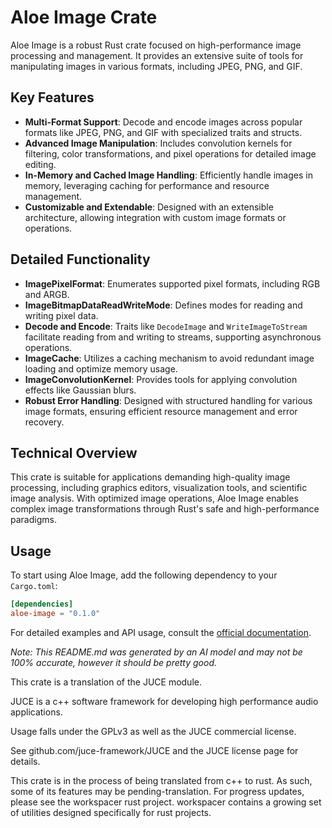 # Aloe Image Crate

Aloe Image is a robust Rust crate focused on high-performance image processing and management. It provides an extensive suite of tools for manipulating images in various formats, including JPEG, PNG, and GIF.

## Key Features

- **Multi-Format Support**: Decode and encode images across popular formats like JPEG, PNG, and GIF with specialized traits and structs.
- **Advanced Image Manipulation**: Includes convolution kernels for filtering, color transformations, and pixel operations for detailed image editing.
- **In-Memory and Cached Image Handling**: Efficiently handle images in memory, leveraging caching for performance and resource management.
- **Customizable and Extendable**: Designed with an extensible architecture, allowing integration with custom image formats or operations.

## Detailed Functionality

- **ImagePixelFormat**: Enumerates supported pixel formats, including RGB and ARGB.
- **ImageBitmapDataReadWriteMode**: Defines modes for reading and writing pixel data.
- **Decode and Encode**: Traits like `DecodeImage` and `WriteImageToStream` facilitate reading from and writing to streams, supporting asynchronous operations.
- **ImageCache**: Utilizes a caching mechanism to avoid redundant image loading and optimize memory usage.
- **ImageConvolutionKernel**: Provides tools for applying convolution effects like Gaussian blurs.
- **Robust Error Handling**: Designed with structured handling for various image formats, ensuring efficient resource management and error recovery.

## Technical Overview

This crate is suitable for applications demanding high-quality image processing, including graphics editors, visualization tools, and scientific image analysis. With optimized image operations, Aloe Image enables complex image transformations through Rust's safe and high-performance paradigms.

## Usage

To start using Aloe Image, add the following dependency to your `Cargo.toml`:

```toml
[dependencies]
aloe-image = "0.1.0"
```

For detailed examples and API usage, consult the [official documentation](https://github.com/klebs6/aloe-rs).

_Note: This README.md was generated by an AI model and may not be 100% accurate, however it should be pretty good._

This crate is a translation of the JUCE module.

JUCE is a c++ software framework for developing high performance audio applications.

Usage falls under the GPLv3 as well as the JUCE commercial license.

See github.com/juce-framework/JUCE and the JUCE license page for details.

This crate is in the process of being translated from c++ to rust. As such, some of its features may be pending-translation. For progress updates, please see the workspacer rust project. workspacer contains a growing set of utilities designed specifically for rust projects.
